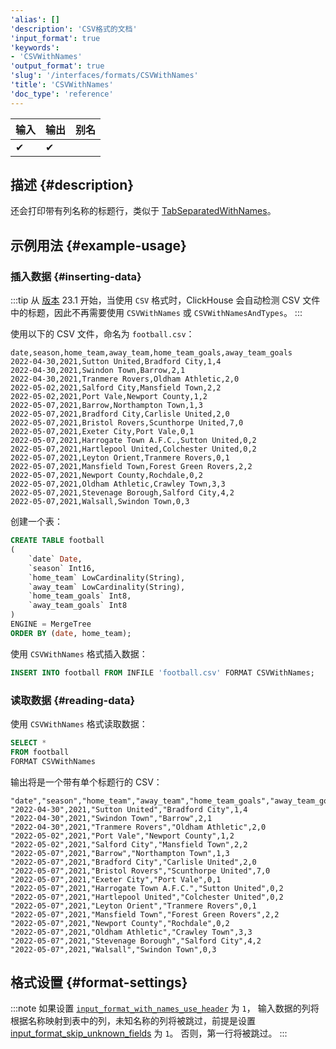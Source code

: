 ```yaml
---
'alias': []
'description': 'CSV格式的文档'
'input_format': true
'keywords':
- 'CSVWithNames'
'output_format': true
'slug': '/interfaces/formats/CSVWithNames'
'title': 'CSVWithNames'
'doc_type': 'reference'
---
```


| 输入 | 输出 | 别名 |
|-------|--------|-------|
| ✔     | ✔      |       |

## 描述 {#description}

还会打印带有列名称的标题行，类似于 [TabSeparatedWithNames](/interfaces/formats/TabSeparatedWithNames)。

## 示例用法 {#example-usage}

### 插入数据 {#inserting-data}

:::tip
从 [版本](https://github.com/ClickHouse/ClickHouse/releases) 23.1 开始，当使用 `CSV` 格式时，ClickHouse 会自动检测 CSV 文件中的标题，因此不再需要使用 `CSVWithNames` 或 `CSVWithNamesAndTypes`。
:::

使用以下的 CSV 文件，命名为 `football.csv`：

```csv
date,season,home_team,away_team,home_team_goals,away_team_goals
2022-04-30,2021,Sutton United,Bradford City,1,4
2022-04-30,2021,Swindon Town,Barrow,2,1
2022-04-30,2021,Tranmere Rovers,Oldham Athletic,2,0
2022-05-02,2021,Salford City,Mansfield Town,2,2
2022-05-02,2021,Port Vale,Newport County,1,2
2022-05-07,2021,Barrow,Northampton Town,1,3
2022-05-07,2021,Bradford City,Carlisle United,2,0
2022-05-07,2021,Bristol Rovers,Scunthorpe United,7,0
2022-05-07,2021,Exeter City,Port Vale,0,1
2022-05-07,2021,Harrogate Town A.F.C.,Sutton United,0,2
2022-05-07,2021,Hartlepool United,Colchester United,0,2
2022-05-07,2021,Leyton Orient,Tranmere Rovers,0,1
2022-05-07,2021,Mansfield Town,Forest Green Rovers,2,2
2022-05-07,2021,Newport County,Rochdale,0,2
2022-05-07,2021,Oldham Athletic,Crawley Town,3,3
2022-05-07,2021,Stevenage Borough,Salford City,4,2
2022-05-07,2021,Walsall,Swindon Town,0,3
```

创建一个表：

```sql
CREATE TABLE football
(
    `date` Date,
    `season` Int16,
    `home_team` LowCardinality(String),
    `away_team` LowCardinality(String),
    `home_team_goals` Int8,
    `away_team_goals` Int8
)
ENGINE = MergeTree
ORDER BY (date, home_team);
```

使用 `CSVWithNames` 格式插入数据：

```sql
INSERT INTO football FROM INFILE 'football.csv' FORMAT CSVWithNames;
```

### 读取数据 {#reading-data}

使用 `CSVWithNames` 格式读取数据：

```sql
SELECT *
FROM football
FORMAT CSVWithNames
```

输出将是一个带有单个标题行的 CSV：

```csv
"date","season","home_team","away_team","home_team_goals","away_team_goals"
"2022-04-30",2021,"Sutton United","Bradford City",1,4
"2022-04-30",2021,"Swindon Town","Barrow",2,1
"2022-04-30",2021,"Tranmere Rovers","Oldham Athletic",2,0
"2022-05-02",2021,"Port Vale","Newport County",1,2
"2022-05-02",2021,"Salford City","Mansfield Town",2,2
"2022-05-07",2021,"Barrow","Northampton Town",1,3
"2022-05-07",2021,"Bradford City","Carlisle United",2,0
"2022-05-07",2021,"Bristol Rovers","Scunthorpe United",7,0
"2022-05-07",2021,"Exeter City","Port Vale",0,1
"2022-05-07",2021,"Harrogate Town A.F.C.","Sutton United",0,2
"2022-05-07",2021,"Hartlepool United","Colchester United",0,2
"2022-05-07",2021,"Leyton Orient","Tranmere Rovers",0,1
"2022-05-07",2021,"Mansfield Town","Forest Green Rovers",2,2
"2022-05-07",2021,"Newport County","Rochdale",0,2
"2022-05-07",2021,"Oldham Athletic","Crawley Town",3,3
"2022-05-07",2021,"Stevenage Borough","Salford City",4,2
"2022-05-07",2021,"Walsall","Swindon Town",0,3
```

## 格式设置 {#format-settings}

:::note
如果设置 [`input_format_with_names_use_header`](../../../operations/settings/settings-formats.md/#input_format_with_names_use_header) 为 `1`，
输入数据的列将根据名称映射到表中的列，未知名称的列将被跳过，前提是设置 [input_format_skip_unknown_fields](../../../operations/settings/settings-formats.md/#input_format_skip_unknown_fields) 为 `1`。
否则，第一行将被跳过。
:::
